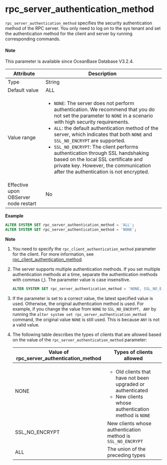 # rpc_server_authentication_method

`rpc_server_authentication_method` specifies the security authentication method of the RPC server. You only need to log on to the sys tenant and set the authentication method for the client and server by running corresponding commands.

<main id="notice" type='explain'>
  <h4>Note</h4>
  <p>This parameter is available since OceanBase Database V3.2.4. </p>
</main>

| **Attribute** | **Description** |
| ------ | ------ |
| Type | String |
| Default value | ALL |
| Value range | <ul> <li> `NONE`: The server does not perform authentication. We recommend that you do not set the parameter to `NONE` in a scenario with high security requirements. </li> <li>`ALL`: the default authentication method of the server, which indicates that both `NONE` and `SSL_NO_ENCRYPT` are supported. </li> <li>`SSL_NO_ENCRYPT`: The client performs authentication through SSL handshaking based on the local SSL certificate and private key. However, the communication after the authentication is not encrypted. </li></ul> |
| Effective upon OBServer node restart | No |

**Example**

```sql
ALTER SYSTEM SET rpc_server_authentication_method = 'ALL';
ALTER SYSTEM SET rpc_server_authentication_method = 'NONE';
```

**Note**

1. You need to specify the `rpc_client_authentication_method` parameter for the client. For more information, see [rpc_client_authentication_method](../300.cluster-level-configuration-items/28100.rpc_client_authentication_method.md).
2. The server supports multiple authentication methods. If you set multiple authentication methods at a time, separate the authentication methods with commas (,). The parameter value is case insensitive.

   ```sql
   ALTER SYSTEM SET rpc_server_authentication_method = 'NONE, SSL_NO_ENCRYPT';
   ```

3. If the parameter is set to a correct value, the latest specified value is used. Otherwise, the original authentication method is used.
   For example, if you change the value from `NONE` to `SSL_NO_ENCRYPT, ANY` by running the `alter system set rpc_server_authentication_method` command, the original value `NONE` is still used. This is because `ANY` is not a valid value.
4. The following table describes the types of clients that are allowed based on the value of the `rpc_server_authentication_method` parameter:

   | Value of rpc_server_authentication_method | Types of clients allowed |
   |-------------|----------------- |
   | NONE | <ul> <li>Old clients that have not been upgraded or authenticated</li> <li>New clients whose authentication method is `NONE`</li></ul> |
   | SSL_NO_ENCRYPT | New clients whose authentication method is `SSL_NO_ENCRYPT` |
   | ALL | The union of the preceding types |
